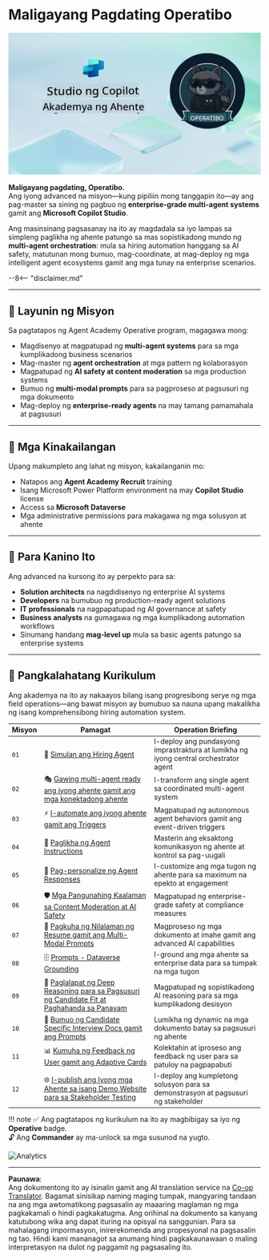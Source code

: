 <!--
CO_OP_TRANSLATOR_METADATA:
{
  "original_hash": "24fcbe9a57d3439e05f8866e550c0a84",
  "translation_date": "2025-10-22T18:47:56+00:00",
  "source_file": "docs/operative-preview/README.md",
  "language_code": "tl"
}
-->
# Maligayang Pagdating Operatibo

![Copilot Studio Agent Academy Operative](../../../../translated_images/mcs-agent-academy-operative-banner.a936fde2d84d1b89cfdbb18f2ef98a24b970727bad45fd3ba072ada68200e6fc.tl.png)

**Maligayang pagdating, Operatibo.**  
Ang iyong advanced na misyon—kung pipiliin mong tanggapin ito—ay ang pag-master sa sining ng pagbuo ng **enterprise-grade multi-agent systems** gamit ang **Microsoft Copilot Studio**.

Ang masinsinang pagsasanay na ito ay magdadala sa iyo lampas sa simpleng paglikha ng ahente patungo sa mas sopistikadong mundo ng **multi-agent orchestration**: mula sa hiring automation hanggang sa AI safety, matutunan mong bumuo, mag-coordinate, at mag-deploy ng mga intelligent agent ecosystems gamit ang mga tunay na enterprise scenarios.

--8<-- "disclaimer.md"

---

## 🎯 Layunin ng Misyon

Sa pagtatapos ng Agent Academy Operative program, magagawa mong:

- Magdisenyo at magpatupad ng **multi-agent systems** para sa mga kumplikadong business scenarios  
- Mag-master ng **agent orchestration** at mga pattern ng kolaborasyon  
- Magpatupad ng **AI safety at content moderation** sa mga production systems  
- Bumuo ng **multi-modal prompts** para sa pagproseso at pagsusuri ng mga dokumento  
- Mag-deploy ng **enterprise-ready agents** na may tamang pamamahala at pagsusuri  

---

## 🧪 Mga Kinakailangan

Upang makumpleto ang lahat ng misyon, kakailanganin mo:

- Natapos ang **Agent Academy Recruit** training  
- Isang Microsoft Power Platform environment na may **Copilot Studio** license  
- Access sa **Microsoft Dataverse**  
- Mga administrative permissions para makagawa ng mga solusyon at ahente  

---

## 🧬 Para Kanino Ito

Ang advanced na kursong ito ay perpekto para sa:

- **Solution architects** na nagdidisenyo ng enterprise AI systems  
- **Developers** na bumubuo ng production-ready agent solutions  
- **IT professionals** na nagpapatupad ng AI governance at safety  
- **Business analysts** na gumagawa ng mga kumplikadong automation workflows  
- Sinumang handang **mag-level up** mula sa basic agents patungo sa enterprise systems  

---

## 🧭 Pangkalahatang Kurikulum

Ang akademya na ito ay nakaayos bilang isang progresibong serye ng mga field operations—ang bawat misyon ay bumubuo sa nauna upang makalikha ng isang komprehensibong hiring automation system.

| Misyon | Pamagat | Operation Briefing |
|--------|---------|--------------------|
| `01` | 🚨 [Simulan ang Hiring Agent](./01-get-started/README.md) | I-deploy ang pundasyong imprastraktura at lumikha ng iyong central orchestrator agent |
| `02` | 🎭 [Gawing multi-agent ready ang iyong ahente gamit ang mga konektadong ahente](./02-multi-agent/README.md) | I-transform ang single agent sa coordinated multi-agent system |
| `03` | ⚡ [I-automate ang iyong ahente gamit ang Triggers](./03-automate-triggers/README.md) | Magpatupad ng autonomous agent behaviors gamit ang event-driven triggers |
| `04` | 📝 [Paglikha ng Agent Instructions](./04-agent-instructions/README.md) | Masterin ang eksaktong komunikasyon ng ahente at kontrol sa pag-uugali |
| `05` | 💬 [Pag-personalize ng Agent Responses](./05-agent-responses/README.md) | I-customize ang mga tugon ng ahente para sa maximum na epekto at engagement |
| `06` | 🛡️ [Mga Pangunahing Kaalaman sa Content Moderation at AI Safety](./06-ai-safety/README.md) | Magpatupad ng enterprise-grade safety at compliance measures |
| `07` | 🎨 [Pagkuha ng Nilalaman ng Resume gamit ang Multi-Modal Prompts](./07-multimodal-prompts/README.md) | Magproseso ng mga dokumento at imahe gamit ang advanced AI capabilities |
| `08` | 🗄️ [Prompts - Dataverse Grounding](./08-dataverse-grounding/README.md) | I-ground ang mga ahente sa enterprise data para sa tumpak na mga tugon |
| `09` | 🧠 [Paglalapat ng Deep Reasoning para sa Pagsusuri ng Candidate Fit at Paghahanda sa Panayam](./09-deep-reasoning/README.md) | Magpatupad ng sopistikadong AI reasoning para sa mga kumplikadong desisyon |
| `10` | 📄 [Bumuo ng Candidate Specific Interview Docs gamit ang Prompts](./10-generate-documents/README.md) | Lumikha ng dynamic na mga dokumento batay sa pagsusuri ng ahente |
| `11` | 📊 [Kumuha ng Feedback ng User gamit ang Adaptive Cards](./11-obtain-user-feedback/README.md) | Kolektahin at iproseso ang feedback ng user para sa patuloy na pagpapabuti |
| `12` | 🌐 [I-publish ang Iyong mga Ahente sa isang Demo Website para sa Stakeholder Testing](./12-demo-website/README.md) | I-deploy ang kumpletong solusyon para sa demonstrasyon at pagsusuri ng stakeholder |

!!! note
    ✅ Ang pagtatapos ng kurikulum na ito ay magbibigay sa iyo ng **Operative** badge.  
    🔓 Ang **Commander** ay ma-unlock sa mga susunod na yugto.

<!-- markdownlint-disable-next-line MD033 -->
<img src="https://m365-visitor-stats.azurewebsites.net/agent-academy/operative" alt="Analytics" />

---

**Paunawa**:  
Ang dokumentong ito ay isinalin gamit ang AI translation service na [Co-op Translator](https://github.com/Azure/co-op-translator). Bagamat sinisikap naming maging tumpak, mangyaring tandaan na ang mga awtomatikong pagsasalin ay maaaring maglaman ng mga pagkakamali o hindi pagkakatugma. Ang orihinal na dokumento sa kanyang katutubong wika ang dapat ituring na opisyal na sanggunian. Para sa mahalagang impormasyon, inirerekomenda ang propesyonal na pagsasalin ng tao. Hindi kami mananagot sa anumang hindi pagkakaunawaan o maling interpretasyon na dulot ng paggamit ng pagsasaling ito.